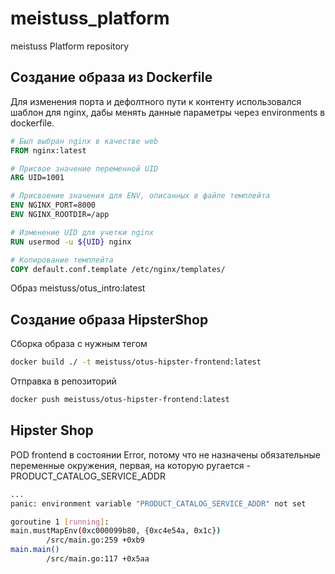# meistuss_platform
meistuss Platform repository

## Создание образа из Dockerfile
Для изменения порта и дефолтного пути к контенту использовался шаблон для nginx, дабы менять данные параметры через environments в dockerfile.
```Dockerfile
# Был выбран nginx в качестве web
FROM nginx:latest

# Присвое значение переменной UID
ARG UID=1001

# Присвоение значения для ENV, описанных в файле темплейта
ENV NGINX_PORT=8000
ENV NGINX_ROOTDIR=/app

# Изменение UID для учетки nginx
RUN usermod -u ${UID} nginx

# Копирование темплейта
COPY default.conf.template /etc/nginx/templates/
```
Образ meistuss/otus_intro:latest

## Создание образа HipsterShop

Сборка образа с нужным тегом
```bash
docker build ./ -t meistuss/otus-hipster-frontend:latest
```
 Отправка в репозиторий
```bash
docker push meistuss/otus-hipster-frontend:latest
```
## Hipster Shop

POD frontend в состоянии Error, потому что не назначены обязательные переменные окружения, первая, на которую ругается - PRODUCT_CATALOG_SERVICE_ADDR
```bash
...
panic: environment variable "PRODUCT_CATALOG_SERVICE_ADDR" not set

goroutine 1 [running]:
main.mustMapEnv(0xc000099b80, {0xc4e54a, 0x1c})
        /src/main.go:259 +0xb9
main.main()
        /src/main.go:117 +0x5aa
```